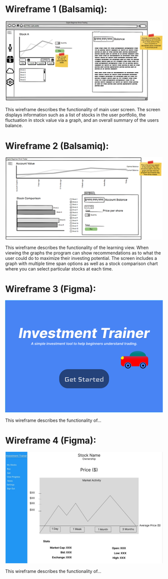 # Wireframe 1 (Balsamiq):

![](UI/FirstWireframeAM.png)

This wireframe describes the functionality of main user screen. The screen displays information such as a list of stocks in the user portfolio, the fluctuation in stock value via a graph, and an overall summary of the users balance.

# Wireframe 2 (Balsamiq):

![](UI/SecondWireframeAM.png)

This wireframe describes the functionality of the learning view. When viewing the graphs the program can show recommendations as to what the user could do to maximize their investing potential. The screen includes a graph with multiple time span options as well as a stock comparison chart where you can select particular stocks at each time.

# Wireframe 3 (Figma):

![](UI/UIPrototypeLogin.png)

This wireframe describes the functionality of...

# Wireframe 4 (Figma):

![](UI/UIStockViewPrototype.JPG)

This wireframe describes the functionality of...
